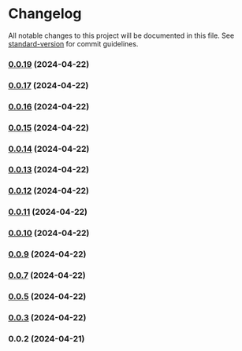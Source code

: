 # Changelog

All notable changes to this project will be documented in this file. See [standard-version](https://github.com/conventional-changelog/standard-version) for commit guidelines.

### [0.0.19](https://github.com/yesnohub/sitaad-ts/compare/v0.0.17...v0.0.19) (2024-04-22)

### [0.0.17](https://github.com/yesnohub/sitaad-ts/compare/v0.0.16...v0.0.17) (2024-04-22)

### [0.0.16](https://github.com/yesnohub/sitaad-ts/compare/v0.0.15...v0.0.16) (2024-04-22)

### [0.0.15](https://github.com/yesnohub/sitaad-ts/compare/v0.0.14...v0.0.15) (2024-04-22)

### [0.0.14](https://github.com/yesnohub/sitaad-ts/compare/v0.0.13...v0.0.14) (2024-04-22)

### [0.0.13](https://github.com/yesnohub/sitaad-ts/compare/v0.0.12...v0.0.13) (2024-04-22)

### [0.0.12](https://github.com/yesnohub/sitaad-ts/compare/v0.0.11...v0.0.12) (2024-04-22)

### [0.0.11](https://github.com/yesnohub/sitaad-ts/compare/v0.0.10...v0.0.11) (2024-04-22)

### [0.0.10](https://github.com/yesnohub/sitaad-ts/compare/v0.0.9...v0.0.10) (2024-04-22)

### [0.0.9](https://github.com/yesnohub/sitaad-ts/compare/v0.0.7...v0.0.9) (2024-04-22)

### [0.0.7](https://github.com/yesnohub/sitaad-ts/compare/v0.0.5...v0.0.7) (2024-04-22)

### [0.0.5](https://github.com/yesnohub/sitaad-ts/compare/v0.0.3...v0.0.5) (2024-04-22)

### [0.0.3](https://github.com/yesnohub/sitaad-ts/compare/v0.0.2...v0.0.3) (2024-04-22)

### 0.0.2 (2024-04-21)
